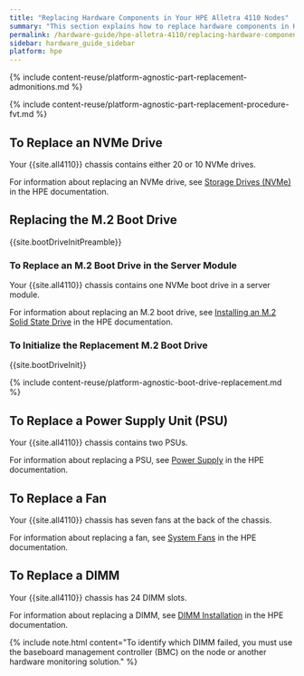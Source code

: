 ```yaml
---
title: "Replacing Hardware Components in Your HPE Alletra 4110 Nodes"
summary: "This section explains how to replace hardware components in HPE Alletra 4110 nodes."
permalink: /hardware-guide/hpe-alletra-4110/replacing-hardware-components.html
sidebar: hardware_guide_sidebar
platform: hpe
---
```


{% include content-reuse/platform-agnostic-part-replacement-admonitions.md %}

{% include content-reuse/platform-agnostic-part-replacement-procedure-fvt.md %}

## To Replace an NVMe Drive
Your {{site.all4110}} chassis contains either 20 or 10 NVMe drives.

For information about replacing an NVMe drive, see [Storage Drives (NVMe)](https://support.hpe.com/hpesc/public/docDisplay?docId=sd00002471en_us&page=GUID-99E03D04-E2E2-4226-8043-DD006DEF0C4F.html) in the HPE documentation.

## Replacing the M.2 Boot Drive
{{site.bootDriveInitPreamble}}

### To Replace an M.2 Boot Drive in the Server Module
Your {{site.all4110}} chassis contains one NVMe boot drive in a server module.

For information about replacing an M.2 boot drive, see [Installing an M.2 Solid State Drive](https://support.hpe.com/hpesc/public/docDisplay?docId=sd00002471en_us&page=GUID-2E7D27B3-9665-4615-87A4-4256C3E8373D.html) in the HPE documentation.

### To Initialize the Replacement M.2 Boot Drive
{{site.bootDriveInit}}

{% include content-reuse/platform-agnostic-boot-drive-replacement.md %}

## To Replace a Power Supply Unit (PSU)
Your {{site.all4110}} chassis contains two PSUs.

For information about replacing a PSU, see [Power Supply](https://support.hpe.com/hpesc/public/docDisplay?docId=sd00002471en_us&page=GUID-B8FE4382-F5A2-423D-9444-3AD4A652A86F.html) in the HPE documentation.

## To Replace a Fan
Your {{site.all4110}} chassis has seven fans at the back of the chassis.

For information about replacing a fan, see [System Fans](https://support.hpe.com/hpesc/public/docDisplay?docId=sd00002471en_us&page=GUID-4A0B9B1C-2ED3-4E2A-8B7A-5BC0D34E5072.html) in the HPE documentation.

## To Replace a DIMM
Your {{site.all4110}} chassis has 24 DIMM slots.

For information about replacing a DIMM, see [DIMM Installation](https://support.hpe.com/hpesc/public/docDisplay?docId=sd00002471en_us&page=GUID-79584D31-2CAF-43DE-BCE0-A512AA6155FE.html) in the HPE documentation.

{% include note.html content="To identify which DIMM failed, you must use the baseboard management controller (BMC) on the node or another hardware monitoring solution." %}

